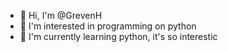 - 👋 Hi, I'm @GrevenH
- 👀 I'm interested in programming on python
- 🌱 I'm currently learning python, it's so interestic
